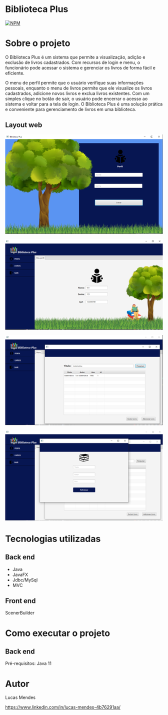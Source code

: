 # Biblioteca Plus
[![NPM](https://img.shields.io/npm/l/react)](https://github.com/lucasmendesmelo/Sistema-de-Biblioteca/blob/main/LICENSE) 

# Sobre o projeto

O Biblioteca Plus é um sistema que permite a visualização, adição e exclusão de livros cadastrados. Com recursos de login e menu, o funcionário pode acessar o sistema e gerenciar os livros de forma fácil e eficiente.

O menu de perfil permite que o usuário verifique suas informações pessoais, enquanto o menu de livros permite que ele visualize os livros cadastrados, adicione novos livros e exclua livros existentes. Com um simples clique no botão de sair, o usuário pode encerrar o acesso ao sistema e voltar para a tela de login. 
O Biblioteca Plus é uma solução prática e conveniente para gerenciamento de livros em uma biblioteca.



## Layout web
![Web 1](https://github.com/lucasmendesmelo/assets/blob/main/telalogin.png)

![Web 2](https://github.com/lucasmendesmelo/assets/blob/main/telaPerfil.png)

![Web 3](https://github.com/lucasmendesmelo/assets/blob/main/telaVerlivros.png)

![Web 4](https://github.com/lucasmendesmelo/assets/blob/main/TelaAddLivro.png)

# Tecnologias utilizadas
## Back end
- Java
- JavaFX
- Jdbc/MySql
- MVC
## Front end
ScenerBuilder

# Como executar o projeto

## Back end
Pré-requisitos: Java 11

# Autor

Lucas Mendes

https://www.linkedin.com/in/lucas-mendes-4b76291aa/

